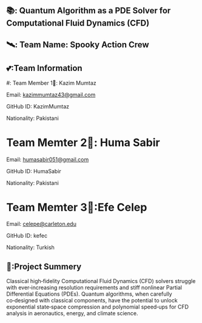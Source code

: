 ## 📚: Quantum Algorithm as a PDE Solver for Computational Fluid Dynamics (CFD)


## 🛰️: Team Name:  Spooky Action Crew

## 💕:Team Information

  #: Team Member 1🧠: Kazim Mumtaz

   Email: kazimmumtaz43@gmail.com
   
   GitHub ID: KazimMumtaz
   
   Nationality: Pakistani

 # Team Memter 2👼: Huma Sabir
 
 Email: humasabir051@gmail.com
 
 GitHub ID: HumaSabir
 
 Nationality: Pakistani

 # Team Memter 3👬:Efe Celep
 
 Email: celepe@carleton.edu
 
 GitHub ID: kefec
 
 Nationality: Turkish 

## 📃:Project Summery

Classical high‑fidelity Computational Fluid Dynamics (CFD) solvers struggle with ever‑increasing resolution requirements and stiff nonlinear Partial Differential Equations (PDEs). Quantum algorithms, when carefully co‑designed with classical components, have the potential to unlock exponential state‑space compression and polynomial speed‑ups for CFD analysis in aeronautics, energy, and climate science.
